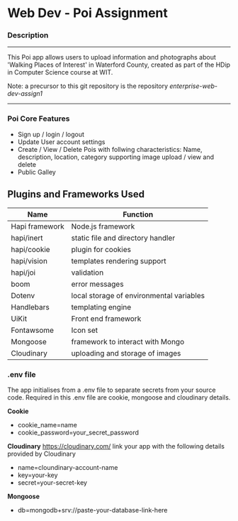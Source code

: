 # Web Dev - Poi Assignment

### Description
_________
This Poi app allows users to upload information and photographs about 'Walking Places of Interest' in Waterford County, created as part of the HDip in Computer Science course at WIT.

Note: a precursor to this git repository is the repository _enterprise-web-dev-assign1_

--------
### Poi Core Features
* Sign up / login / logout
* Update User account settings
* Create / View / Delete Pois with follwing characteristics: Name, description, location, category supporting image upload / view and delete
* Public Galley

## Plugins and Frameworks Used

| Name | Function |
| ---- | ----|
| Hapi framework | Node.js framework |
|hapi/inert| static file and directory handler |
|hapi/cookie| plugin for cookies|
|hapi/vision| templates rendering support|
|hapi/joi| validation|
|boom| error messages|
|Dotenv| local storage of environmental variables|
| Handlebars| templating engine|
| UiKit | Front end framework|
| Fontawsome | Icon set |
|Mongoose| framework to interact with Mongo|
|Cloudinary| uploading and storage of images|

### .env file
The app initialises from a .env file to separate secrets from your source code.
Required in this .env file are cookie, mongoose and cloudinary details.

**Cookie**
* cookie_name=name
* cookie_password=your_secret_password

**Cloudinary**
 https://cloudinary.com/ link your app with the following details provided by Cloudinary

* name=cloundinary-account-name
* key=your-key
* secret=your-secret-key

**Mongoose**
* db=mongodb+srv://paste-your-database-link-here



